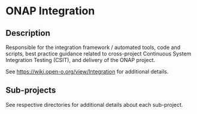 
# ONAP Integration

## Description

Responsible for the integration framework / automated tools, code and scripts, best practice guidance related to cross-project Continuous System Integration Testing (CSIT), and delivery of the ONAP project.

See https://wiki.open-o.org/view/Integration for additional details.


## Sub-projects

See respective directories for additional details about each sub-project.

